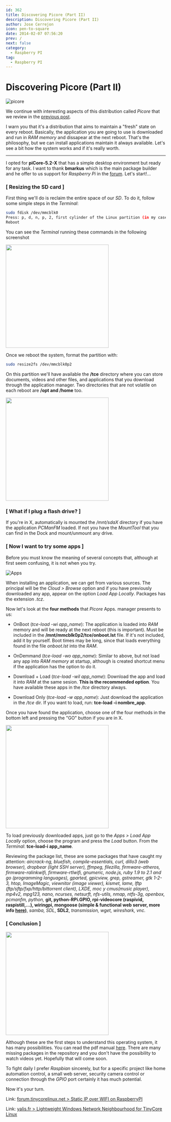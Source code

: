 ```yaml
---
id: 362
title: Discovering Picore (Part II)
description: Discovering Picore (Part II)
author: Jose Cerrejon
icon: pen-to-square
date: 2014-02-07 07:56:20
prev: /
next: false
category:
  - Raspberry PI
tag:
  - Raspberry PI
---
```


# Discovering Picore (Part II)

![picore](/images/2014/02/picore_desktop_02_min.jpg)

We continue with interesting aspects of this distribution called *Picore* that we review in the [previous post](/post.php?id=361).

I warn you that it's a distribution that aims to maintain a "fresh" state on every reboot. Basically, the application you are going to use is downloaded and run in *RAM memory* and dissapear at the next reboot. That's the philosophy, but we can install applications maintain it always available. Let's see a bit how the system works and if it's really worth.

- - -
I opted for **piCore-5.2-X** that has a simple desktop environment but ready for any task. I want to thank **bmarkus** which is the main package builder and he offer to us support for *Raspberry Pi* in the [forum](http://forum.tinycorelinux.net/index.php/board,57.0.html). Let's start!...

###  [ Resizing the SD card ]

First thing we'll do is reclaim the entire space of our *SD*. To do it, follow some simple steps in the *Terminal*:

```bash
sudo fdisk /dev/mmcblk0
Press: p, d, n, p, 2, first cylinder of the Linux partition (in my case, 673), w
Reboot
```

You can see the *Terminal* running these commands in the following screenshot

<a title="Resizing the SD card with fdisk" rel="lightbox" href="/images/2014/02/picore_fdisk.jpg">
<img width="324" src="/images/2014/02/picore_fdisk_min.jpg">
</a>

Once we reboot the system, format the partition with:

```bash
sudo resize2fs /dev/mmcblk0p2
```

On this partition we'll have available the **/tce** directory where you can store documents, videos and other files, and applications that you download through the application manager. Two directories that are not volatile on each reboot are **/opt and /home** too.

<a title="/dev/mmcblk0p2 now has 1.7 GB free" rel="lightbox" href="/images/2014/02/picore_diskavailable.jpg">
<img width="324" src="/images/2014/02/picore_diskavailable_min.jpg">
</a>

###  [ What if I plug a flash drive? ]

If you're in X, automatically is mounted the */mnt/sdaX* directory if you have the application *PCManFM* loaded. If not you have the *MountTool* that you can find in the Dock and mount/unmount any drive.

###  [ Now I want to try some apps ]

Before you must know the meaning of several concepts that, although at first seem confusing, it is not when you try.

![Apps](/images/2014/02/picore_Apps.jpg)

When installing an application, we can get from various sources. The principal will be the *Cloud > Browse* option and if you have previously downloaded any app, appear on the option *Load App Locally*. Packages has the extension *.tcz*.

Now let's look at the **four methods** that *Picore* Apps. manager presents to us:

* OnBoot (*tce-load -wi app_name*): The application is loaded into *RAM* memory and will be ready at the next reboot (this is important). Must be included in the **/mnt/mmcblk0p2/tce/onboot.lst** file. If it's not included, add it by yourself. Boot times may be long, since that loads everything found in the file *onboot.lst* into the *RAM*.

* OnDemmand (*tce-load -wo app_name*): Similar to above, but not load any app into *RAM memory* at startup, although is created shortcut menu if the application has the option to do it.
 
* Download + Load (*tce-load -wil app_name*): Download the app and load it into *RAM* at the same sesion. **This is the recommended option**. You have available these apps in the  */tce* directory always.

* Download Only (*tce-load -w app_name*): Just download the application in the */tce* dir. If you want to load, run: **tce-load -i nombre_app**.

Once you have found the application, choose one of the four methods in the bottom left and pressing the "GO" button if you are in X.

<a title="Apps, mc, top & dillo3" rel="lightbox" href="/images/2014/02/picore_desktop_01.jpg">
<img width="324" src="/images/2014/02/picore_desktop_01_min.jpg">
</a>

To load previously downloaded apps, just go to the *Apps > Load App Locally* option, choose the program and press the *Load* button. From the *Terminal*: **tce-load-i app_name**. 

Reviewing the package list, these are some packages that have caught my attention: *aircrack-ng, bluefish, compile-essentials, curl, dillo3 (web browser), dropbear (light SSH server), ffmpeg, filezilla, firmware-atheros, firmware-ralinkwifi, firmware-rtlwifi, gnumeric, node.js,  ruby 1.9 to 2.1 and go (programming languages), gparted, gpicview, grep, gstreamer, gtk 1-2-3, htop, ImageMagic, viewnitor (image viewer), kismet, lame, lftp (ftp/sftp/fxp/http/bittorrent client), LXDE, moc y cmus(music player), mp4v2, mpg123, nano, ncurses, netsurft, nfs-utils, nmap, ntfs-3g, openbox, pcmanfm, python,* **git, python-RPi.GPIO, rpi-videocore (raspivid, raspistill,…), wiringpi, mongoose (simple & functional  web server, more info [here](https://code.google.com/p/mongoose/))**, *samba, SDL*, **SDL2**, *transmission, wget, wireshark, vnc.*

###  [ Conclusion ]

<a title="piCore running Apps, viewnitor & midnight commander" rel="lightbox" href="/images/2014/02/picore_desktop_02.jpg">
<img width="324" src="/images/2014/02/picore_desktop_02_min.jpg">
</a>

Although these are the first steps to understand this operating system, it has many possibilities. You can read the pdf manual [here](http://tinycorelinux.net/~curaga/corebook.pdf). There are many missing packages in the repository and you don't have the possibility to watch videos yet. Hopefully that will come soon.

To fight daily I prefer *Raspbian* sincerely, but for a specific project like home automation control, a small web server, security camera control or connection through the *GPIO* port certainly it has much potential.

Now it's your turn.

Link: [forum.tinycorelinux.net > Static IP over WIFI on RaspberryPI](http://forum.tinycorelinux.net/index.php/topic,16158.msg95805.html#msg95805)

Link: [yalis.fr > Lightweight Windows Network Neighbourhood for TinyCore Linux](http://yalis.fr/cms/index.php/post/2013/05/31/Lightweight-Windows-Network-Neighbourhood-for-TinyCore-Linux)